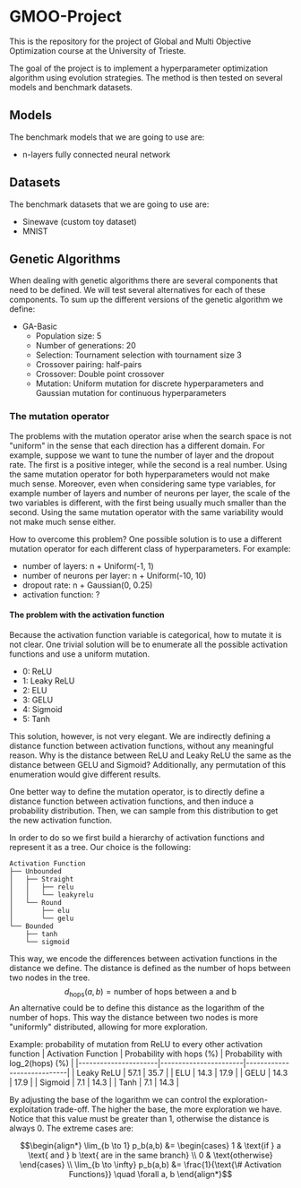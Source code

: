 # GMOO-Project

This is the repository for the project of Global and Multi Objective Optimization course at the University of Trieste. 

The goal of the project is to implement a hyperparameter optimization algorithm using evolution strategies. The method is then tested on several models and benchmark datasets.


## Models

The benchmark models that we are going to use are:
- n-layers fully connected neural network


## Datasets

The benchmark datasets that we are going to use are:
- Sinewave (custom toy dataset)
- MNIST


## Genetic Algorithms

When dealing with genetic algorithms there are several components that need to be defined. We will test several alternatives for each of these components.
To sum up the different versions of the genetic algorithm we define:
- GA-Basic
  - Population size: 5
  - Number of generations: 20
  - Selection: Tournament selection with tournament size 3
  - Crossover pairing: half-pairs
  - Crossover: Double point crossover
  - Mutation: Uniform mutation for discrete hyperparameters and Gaussian mutation for continuous hyperparameters

### The mutation operator

The problems with the mutation operator arise when the search space is not "uniform" in the sense that each direction has a different domain. For example, suppose we want to tune the number of layer and the dropout rate. The first is a positive integer, while the second is a real number. Using the same mutation operator for both hyperparameters would not make much sense. Moreover, even when considering same type variables, for example number of layers and number of neurons per layer, the scale of the two variables is different, with the first being usually much smaller than the second. Using the same mutation operator with the same variability would not make much sense either.

How to overcome this problem? One possible solution is to use a different mutation operator for each different class of hyperparameters.
For example:
- number of layers: n + Uniform(-1, 1)
- number of neurons per layer: n + Uniform(-10, 10)
- dropout rate: n + Gaussian(0, 0.25)
- activation function: ?


#### The problem with the activation function

Because the activation function variable is categorical, how to mutate it is not clear. One trivial solution will be to enumerate all the possible activation functions and use a uniform mutation.
- 0: ReLU
- 1: Leaky ReLU
- 2: ELU
- 3: GELU
- 4: Sigmoid
- 5: Tanh

This solution, however, is not very elegant. We are indirectly defining a distance function between activation functions, without any meaningful reason. Why is the distance between ReLU and Leaky ReLU the same as the distance between GELU and Sigmoid?
Additionally, any permutation of this enumeration would give different results.

One better way to define the mutation operator, is to directly define a distance function between activation functions, and then induce a probability distribution. Then, we can sample from this distribution to get the new activation function. 

In order to do so we first build a hierarchy of activation functions and represent it as a tree. Our choice is the following:
```
Activation Function
├── Unbounded
│   ├── Straight
│   │   ├── relu
│   │   └── leakyrelu
│   └── Round
│       ├── elu
│       └── gelu
└── Bounded
    ├── tanh
    └── sigmoid
```

This way, we encode the differences between activation functions in the distance we define.
The distance is defined as the number of hops between two nodes in the tree.
$$
d_{\text{hops}}(a, b) = \text{number of hops between a and b}
$$
An alternative could be to define this distance as the logarithm of the number of hops. This way the distance between two nodes is more "uniformly" distributed, allowing for more exploration.

Example: probability of mutation from ReLU to every other activation function
| Activation Function | Probability with hops (%) | Probability with log_2(hops) (%) |
|----------------------|-----------------------|----------------------------|
| Leaky ReLU           | 57.1                  | 35.7                       |
| ELU                  | 14.3                  | 17.9                       |
| GELU                 | 14.3                  | 17.9                       |
| Sigmoid              | 7.1                   | 14.3                       |
| Tanh                 | 7.1                   | 14.3                       |

By adjusting the base of the logarithm we can control the exploration-exploitation trade-off. The higher the base, the more exploration we have. Notice that this value must be greater than 1, otherwise the distance is always 0. The extreme cases are:

```math
\begin{align*}

\lim_{b \to 1} p_b(a,b) &= \begin{cases}
1 & \text{if } a \text{ and } b \text{ are in the same branch} \\
0 & \text{otherwise}
\end{cases} \\

\lim_{b \to \infty} p_b(a,b) &= \frac{1}{\text{\# Activation Functions}} \quad \forall a, b

\end{align*}
```
